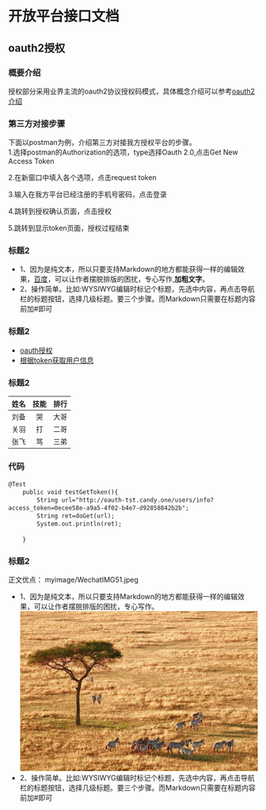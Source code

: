 # 开放平台接口文档

## oauth2授权
### 概要介绍
  授权部分采用业界主流的oauth2协议授权码模式，具体概念介绍可以参考[oauth2介绍](http://www.ruanyifeng.com/blog/2014/05/oauth_2_0.html)  
### 第三方对接步骤
  下面以postman为例，介绍第三方对接我方授权平台的步骤。  
  1.选择postman的Authorization的选项，type选择Oauth 2.0,点击Get New Access Token
  
  2.在新窗口中填入各个选项，点击request token
  
  3.输入在我方平台已经注册的手机号密码，点击登录
  
  4.跳转到授权确认页面，点击授权
  
  5.跳转到显示token页面，授权过程结束
  
### 标题2
* 1、因为是纯文本，所以只要支持Markdown的地方都能获得一样的编辑效果，[百度](http://baidu.com)，可以让作者摆脱排版的困扰，专心写作,**加粗文字**。  
* 2、操作简单。比如:WYSIWYG编辑时标记个标题，先选中内容，再点击导航栏的标题按钮，选择几级标题。要三个步骤。而Markdown只需要在标题内容前加#即可
### 标题2
* [oauth授权](oauth2.md)
* [根据token获取用户信息](user_info.md)
### 标题2
姓名|技能|排行
--|:--:|--:
刘备|哭|大哥
关羽|打|二哥
张飞|骂|三弟

### 代码
```
@Test
    public void testGetToken(){
        String url="http://oauth-tst.candy.one/users/info?access_token=0ecee58e-a9a5-4f02-b4e7-d92858842b2b";
        String ret=doGet(url);
        System.out.println(ret);

    }
```

### 标题2
  正文优点： myimage/WechatIMG51.jpeg   
* 1、因为是纯文本，所以只要支持Markdown的地方都能获得一样的编辑效果，可以让作者摆脱排版的困扰，专心写作。  
![大草原](myimage/WechatIMG51.jpeg "大草原")
* 2、操作简单。比如:WYSIWYG编辑时标记个标题，先选中内容，再点击导航栏的标题按钮，选择几级标题。要三个步骤。而Markdown只需要在标题内容前加#即可


